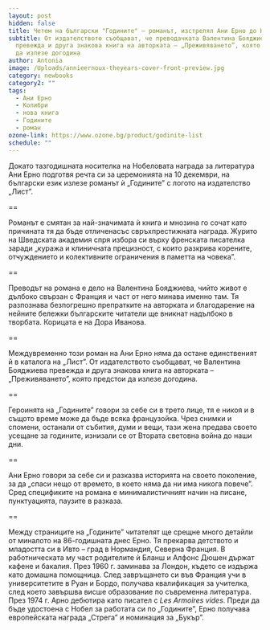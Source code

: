 ```yaml
---
layout: post
hidden: false
title: Четем на български "Годините" – романът, изстрелял Ани Ерно до Нобелова награда
subtitle: От издателството съобщават, че преводачката Валентина Бояджиева
  превежда и друга знакова книга на авторката – „Преживяването”, която предстои
  да излезе догодина
author: Antonia
image: /Uploads/annieernoux-theyears-cover-front-preview.jpg
category: newbooks
category2: ""
tags:
  - Ани Ерно
  - Колибри
  - нова книга
  - Годините
  - роман
ozone-link: https://www.ozone.bg/product/godinite-list
schedule: ""
---
```

Докато тазгодишната носителка на Нобеловата награда за литература Ани Ерно подготвя речта си за церемонията на 10 декември, на български език излезе романът ѝ „Годините” с логото на издателство „Лист”. 

\==

Романът е смятан за най-значимата ѝ книга и мнозина го сочат като причината тя да бъде отличенасъс свръхпрестижната награда. Журито на Шведската академия спря избора си върху френската писателка заради „куража и клиничната прецизност, с които разкрива корените, отчуждението и колективните ограничения в паметта на човека”.

\==

Преводът на романа е дело на Валентина Бояджиева, чийто живот е дълбоко свързан с Франция и част от него минава именно там. Тя разпознава безпогрешно препратките на авторката и благодарение на нейните бележки българските читатели ще вникнат надълбоко в творбата. Корицата е на Дора Иванова.

\==

Междувременно този роман на Ани Ерно няма да остане единственият й в каталога на „Лист”. От издателството съобщават, че Валентина Бояджиева превежда и друга знакова книга на авторката – „Преживяването”, която предстои да излезе догодина. 

\==

Героинята на „Годините” говори за себе си в трето лице, тя е никоя и в същото време може да бъде всяка французойка. Чрез снимки и спомени, останали от събития, думи и вещи, тази жена предава своето усещане за годините, изнизали се от Втората световна война до наши дни.

\==

Ани Ерно говори за себе си и разказва историята на своето поколение, за да „спаси нещо от времето, в което няма да ни има никога повече”. Сред спецификите на романа е минималистичният начин на писане, пунктуацията, паузите в разказа. 

\==

Между страниците на „Годините” читателят ще срещне много детайли от миналото на 86-годишната днес Ерно. Тя прекарва детството и младостта си в Ивто – град в Нормандия, Северна Франция. В работническата му част родителите ѝ Бланш и Алфонс Дюшен държат кафене и бакалия. През 1960 г. заминава за Лондон, където се издържа като домашна помощница. След завръщането си във Франция учи в университетите в Руан и Бордо, получава квалификация за учителка, след което завършва висше образование по съвременна литература. През 1974 г. Арно дебютира като писател с *Les Armoires vides*. Преди да бъде удостоена с Нобел за работата си по „Годините”, Ерно получава европейската награда „Стрега” и номинация за „Букър”.
